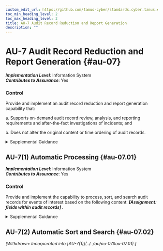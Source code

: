 ```yaml
---
custom_edit_url: https://github.com/tamus-cyber/standards.cyber.tamus.edu/tree/main/static/content/tamus.edu/TAMUS_profile.xml
toc_min_heading_level: 2
toc_max_heading_level: 2
title: AU-7 Audit Record Reduction and Report Generation
description: ""
---
```


# AU-7 Audit Record Reduction and Report Generation {#au-07}

_**Implementation Level**_: Information System\
_**Contributes to Assurance**_: Yes

### Control

Provide and implement an audit record reduction and report generation capability that:

a. Supports on-demand audit record review, analysis, and reporting requirements and after-the-fact investigations of incidents; and

b. Does not alter the original content or time ordering of audit records.

<details>
  <summary>Supplemental Guidance</summary>

Audit record reduction is a process that manipulates collected audit log information and organizes it into a summary format that is more meaningful to analysts. Audit record reduction and report generation capabilities do not always emanate from the same system or from the same organizational entities that conduct audit logging activities. The audit record reduction capability includes modern data mining techniques with advanced data filters to identify anomalous behavior in audit records. The report generation capability provided by the system can generate customizable reports. Time ordering of audit records can be an issue if the granularity of the timestamp in the record is insufficient.

</details>

## AU-7(1) Automatic Processing {#au-07.01}

_**Implementation Level**_: Information System\
_**Contributes to Assurance**_: Yes

### Control

Provide and implement the capability to process, sort, and search audit records for events of interest based on the following content: <strong> <em>[Assignment: fields within audit records]</em> </strong>.

<details>
  <summary>Supplemental Guidance</summary>

Events of interest can be identified by the content of audit records, including system resources involved, information objects accessed, identities of individuals, event types, event locations, event dates and times, Internet Protocol addresses involved, or event success or failure. Organizations may define event criteria to any degree of granularity required, such as locations selectable by a general networking location or by specific system component.

</details>

## AU-7(2) Automatic Sort and Search {#au-07.02}


<prop xmlns="http://csrc.nist.gov/ns/oscal/1.0" name="status" value="withdrawn">
               <em>[Withdrawn: Incorporated into [AU-7(1)](../../au/au-07#au-07.01).]</em>
            </prop>
            

